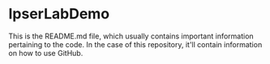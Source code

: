 # IpserLabDemo
This is the README.md file, which usually contains important information pertaining to the code. In the case of this repository, it'll contain information on how to use GitHub.
